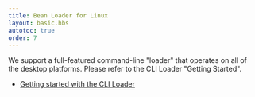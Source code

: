 ```yaml
---
title: Bean Loader for Linux
layout: basic.hbs
autotoc: true
order: 7
---
```


We support a full-featured command-line "loader" that operates on all of the desktop platforms. Please refer to the CLI Loader "Getting Started".

* [Getting started with the CLI Loader](/getting-started/cli-loader/)
